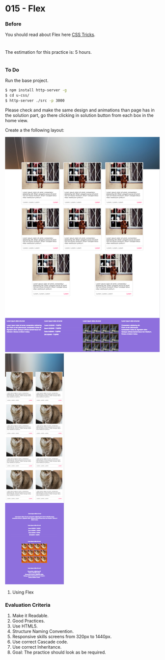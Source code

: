# 015 - Flex

### Before 
You should read about Flex here [CSS Tricks][1].

#
The estimation for this practice is: 5 hours.
#

### To Do

Run the base project.

```sh
$ npm install http-server -g
$ cd u-css/
$ http-server ./src -p 3000
```

Please check and make the same design and animations than page has in the solution part, go there clicking in solution button from each box in the home view.

Create a the following layout:

![alt-text-1](resources/desktop.jpg) ![alt-text-2](resources/tablet.jpg)

1. Using Flex


### Evaluation Criteria

1. Make it Readable.
2. Good Practices.
3. Use HTML5.
4. Structure Naming Convention.
5. Responsive skills screens from 320px to 1440px.
6. Use correct Cascade code.
7. Use correct Inheritance.
8. Goal: The practice should look as be required.

[1]: https://css-tricks.com/snippets/css/a-guide-to-flexbox/
